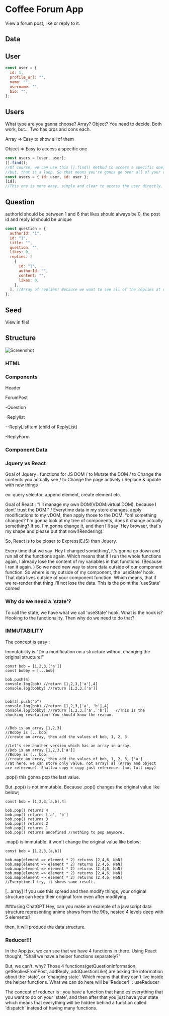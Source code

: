 # Coffee Forum App

View a forum post, like or reply to it.

## Data

## User

```jsx
const user = {
  id: 1,
  profile_url: "",
  name: "",
  username: "",
  bio: "",
};
```

## Users
What type are you ganna choose? Array? Object? You need to decide. 
Both work, but...
Two has pros and cons each.

Array => Easy to show all of them

Object => Easy to access a specific one

```jsx
const users = [user, user];
[].find();
//Of course, we can use this [].find() method to access a specific one, 
//but, that is a loop. So that means you're gonna go over all of your users, every time. 
const users = { id: user, id: user };
[id]; 
//This one is more easy, simple and clear to access the user directly. 
```


## Question

authorId should be between 1 and 6
that likes should always be 0,
the post id and reply id should be unique

```jsx
const question = {
  authorId: "1",
  id: "1",
  title: "",
  question: "",
  likes: 0,
  replies: [
    {
      id: "1",
      authorId: "",
      content: "",
      likes: 0,
    },
  ], //Array of replies! Because we want to see all of the replies at once in list. 
};
```

## Seed

View in file!

## Structure

![Screenshot](https://github.com/leslieyjkim/Mug_mingle_2024/blob/main/Wireframe.png?raw=true)

### HTML

### Components

Header

ForumPost

 -Question

 -Replylist

  --ReplyListItem (child of ReplyList)

  
 -ReplyForm


### Component Data

### Jquery vs React
Goal of Jquery : functions for JS DOM / to Mutate the DOM / to Change the contents you actually see / to Change the page actively / Replace & update with new things

ex: query selector, append element, create element etc. 


Goal of React : "I'll manage my own DOM(VDOM:virtual DOM), because I dont' trust the DOM." / Everytime data in my store changes, apply modifications to my vDOM, then apply those to the DOM. "oh! something changed? I'm gonna look at my tree of components, does it change actually something? If so, I'm gonna change it, and then I'll say 'Hey browser, that's my shape and please put that now!(Rendering).'

So, React is to be closer to Express(EJS) than Jquery. 

Every time that we say 'Hey I changed something', it's gonna go down and run all of the functions again. Which means that if I run the whole functions again, I already lose the content of my variables in that functions. (Because I ran it again. ) So we need new way to store data outside of our component function. So where is my outside of my component, the 'useState' hook. That data lives outside of your component function. Which means, that if we re-render that thing I'll not lose the data. This is the point the 'useState' comes!

### Why do we need a 'state'?
To call the state, we have what we call 'useState' hook. What is the hook is? Hooking to the functionality. Then why do we need to do that? 






### IMMUTABILITY
The concept is easy : 

Immutability is "Do a modification on a structure without changing the original structure!"

```
const bob = [1,2,3,['a']]
const bobby = [...bob]

bob.push(4)
console.log(bob) //return [1,2,3,['a'],4]
console.log(bobby) //return [1,2,3,['a']]


bob[3].push("b")
console.log(bob) //return [1,2,3,['a', 'b'],4]
console.log(bobby) //return [1,2,3,['a', 'b']]   //This is the shocking revelation! You should know the reason. 


//Bob is an array [1,2,3]
//Bobby is [...bob]
//create an array, then add the values of bob, 1, 2, 3

//Let's see another version which has an array in array.
//Bob is an array [1,2,3,['a']]
//Bobby is [...bob]
//create an array, then add the values of bob, 1, 2, 3, ['a'] 
//at here, we can store only value, not array['a] (Array and object are reference). Shallow copy = copy just reference. (not full copy)
```



.pop() this gonna pop the last value. 

But .pop() is not immutable.
Because .pop() changes the original value like below;

```
const bob = [1,2,3,[a,b],4]

bob.pop() returns 4
bob.pop() returns ['a', 'b']
bob.pop() returns 3
bob.pop() returns 2
bob.pop() returns 1
bob.pop() returns undefined //nothing to pop anymore.
```



.map() is immutable.
it won't change the original value like below;

```
const bob = [1,2,3,[a,b]]

bob.map(element => element * 2) returns [2,4,6, NaN]
bob.map(element => element * 2) returns [2,4,6, NaN]
bob.map(element => element * 2) returns [2,4,6, NaN]
bob.map(element => element * 2) returns [2,4,6, NaN]
bob.map(element => element * 2) returns [2,4,6, NaN]
//Everytime I try, it shows same result. 

```

[...array] If you use this spread and then modify things, 
your original structure can keep their original form even after modifying. 


###using ChatGPT
Hey, can you make an example of a javascript data structure representing anime shows from the 90s, nested 4 levels deep with 5 elements? 

then, it will produce the data structure. 






### Reducer!!!
In the App.jsx, we can see that we have 4 functions in there. Using React thought, "Shall we have a helper functions separately?"

But, we can't. why? Those 4 functions(getQuestionInformation, getRepliesFromPost, addReply, addQuestionLike) are asking the information about the 'state', or 'changing state'. Which means that they can't live inside the helper functions. What we can do here will be 'Reducer!' : useReducer

The concept of reducer is : you have a function that handles everything that you want to do on your 'state', and then after that you just have your state which means that everything will be hidden behind a function called 'dispatch' instead of having many functions. 

